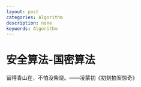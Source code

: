 ```yaml
---
layout: post
categories: Algorithm
description: none
keywords: Algorithm
---
```

# 安全算法-国密算法

留得青山在，不怕没柴烧。——凌蒙初《初刻拍案惊奇》


